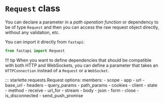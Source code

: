 # `Request` class

You can declare a parameter in a *path operation function* or dependency to be of type
`Request` and then you can access the raw request object directly, without any
validation, etc.

You can import it directly from `fastapi`:

```python
from fastapi import Request
```

!!! tip
    When you want to define dependencies that should be compatible with both HTTP and
    WebSockets, you can define a parameter that takes an `HTTPConnection` instead of a
    `Request` or a `WebSocket`.

::: starlette.requests.Request
    options:
        members:
            - scope
            - app
            - url
            - base_url
            - headers
            - query_params
            - path_params
            - cookies
            - client
            - state
            - method
            - receive
            - url_for
            - stream
            - body
            - json
            - form
            - close
            - is_disconnected
            - send_push_promise
